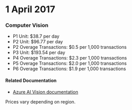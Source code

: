 # 1 April 2017

### Computer Vision

- P1 Unit: $38.7 per day
- P2 Unit: $96.77 per day
- P2 Overage Transactions: $0.5 per 1,000 transactions
- P3 Unit: $193.54 per day
- P4 Overage Transactions: $2.3 per 1,000 transactions
- P5 Overage Transactions: $2.0 per 1,000 transactions
- P6 Overage Transactions: $1.9 per 1,000 transactions

#### Related Documentation
- [Azure AI Vision documentation](https://learn.microsoft.com/en-us/azure/ai-services/computer-vision/)

Prices vary depending on region.